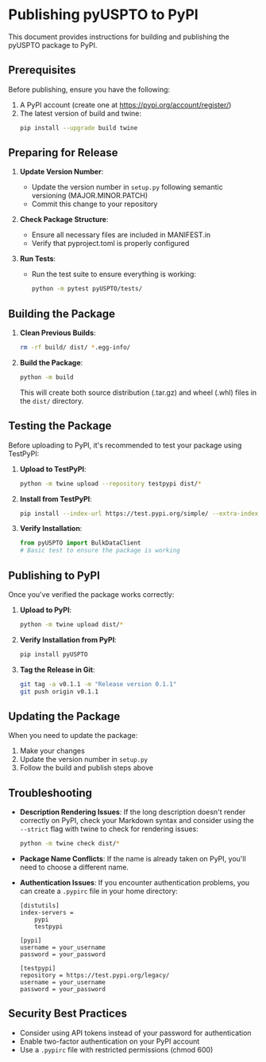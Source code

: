# Publishing pyUSPTO to PyPI

This document provides instructions for building and publishing the pyUSPTO package to PyPI.

## Prerequisites

Before publishing, ensure you have the following:

1. A PyPI account (create one at https://pypi.org/account/register/)
2. The latest version of build and twine:
   ```bash
   pip install --upgrade build twine
   ```

## Preparing for Release

1. **Update Version Number**: 
   - Update the version number in `setup.py` following semantic versioning (MAJOR.MINOR.PATCH)
   - Commit this change to your repository

2. **Check Package Structure**:
   - Ensure all necessary files are included in MANIFEST.in
   - Verify that pyproject.toml is properly configured

3. **Run Tests**:
   - Run the test suite to ensure everything is working:
     ```bash
     python -m pytest pyUSPTO/tests/
     ```

## Building the Package

1. **Clean Previous Builds**:
   ```bash
   rm -rf build/ dist/ *.egg-info/
   ```

2. **Build the Package**:
   ```bash
   python -m build
   ```
   This will create both source distribution (.tar.gz) and wheel (.whl) files in the `dist/` directory.

## Testing the Package

Before uploading to PyPI, it's recommended to test your package using TestPyPI:

1. **Upload to TestPyPI**:
   ```bash
   python -m twine upload --repository testpypi dist/*
   ```

2. **Install from TestPyPI**:
   ```bash
   pip install --index-url https://test.pypi.org/simple/ --extra-index-url https://pypi.org/simple/ pyUSPTO
   ```

3. **Verify Installation**:
   ```python
   from pyUSPTO import BulkDataClient
   # Basic test to ensure the package is working
   ```

## Publishing to PyPI

Once you've verified the package works correctly:

1. **Upload to PyPI**:
   ```bash
   python -m twine upload dist/*
   ```

2. **Verify Installation from PyPI**:
   ```bash
   pip install pyUSPTO
   ```

3. **Tag the Release in Git**:
   ```bash
   git tag -a v0.1.1 -m "Release version 0.1.1"
   git push origin v0.1.1
   ```

## Updating the Package

When you need to update the package:

1. Make your changes
2. Update the version number in `setup.py`
3. Follow the build and publish steps above

## Troubleshooting

- **Description Rendering Issues**: If the long description doesn't render correctly on PyPI, check your Markdown syntax and consider using the `--strict` flag with twine to check for rendering issues:
  ```bash
  python -m twine check dist/*
  ```

- **Package Name Conflicts**: If the name is already taken on PyPI, you'll need to choose a different name.

- **Authentication Issues**: If you encounter authentication problems, you can create a `.pypirc` file in your home directory:
  ```
  [distutils]
  index-servers =
      pypi
      testpypi

  [pypi]
  username = your_username
  password = your_password

  [testpypi]
  repository = https://test.pypi.org/legacy/
  username = your_username
  password = your_password
  ```

## Security Best Practices

- Consider using API tokens instead of your password for authentication
- Enable two-factor authentication on your PyPI account
- Use a `.pypirc` file with restricted permissions (chmod 600)
